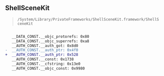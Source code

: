 ## ShellSceneKit

> `/System/Library/PrivateFrameworks/ShellSceneKit.framework/ShellSceneKit`

```diff

   __DATA_CONST.__objc_protorefs: 0x80
   __DATA_CONST.__objc_superrefs: 0xa8
   __AUTH_CONST.__auth_got: 0x8d0
-  __AUTH_CONST.__auth_ptr: 0x4f0
+  __AUTH_CONST.__auth_ptr: 0x528
   __AUTH_CONST.__const: 0x1738
   __AUTH_CONST.__cfstring: 0x13e0
   __AUTH_CONST.__objc_const: 0x9980

```
